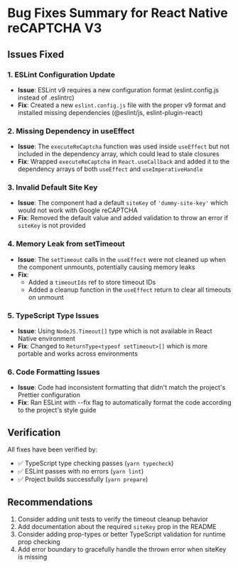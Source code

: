 # Bug Fixes Summary for React Native reCAPTCHA V3

## Issues Fixed

### 1. **ESLint Configuration Update**
- **Issue**: ESLint v9 requires a new configuration format (eslint.config.js instead of .eslintrc)
- **Fix**: Created a new `eslint.config.js` file with the proper v9 format and installed missing dependencies (@eslint/js, eslint-plugin-react)

### 2. **Missing Dependency in useEffect**
- **Issue**: The `executeReCaptcha` function was used inside `useEffect` but not included in the dependency array, which could lead to stale closures
- **Fix**: Wrapped `executeReCaptcha` in `React.useCallback` and added it to the dependency arrays of both `useEffect` and `useImperativeHandle`

### 3. **Invalid Default Site Key**
- **Issue**: The component had a default `siteKey` of `'dummy-site-key'` which would not work with Google reCAPTCHA
- **Fix**: Removed the default value and added validation to throw an error if `siteKey` is not provided

### 4. **Memory Leak from setTimeout**
- **Issue**: The `setTimeout` calls in the `useEffect` were not cleaned up when the component unmounts, potentially causing memory leaks
- **Fix**: 
  - Added a `timeoutIds` ref to store timeout IDs
  - Added a cleanup function in the `useEffect` return to clear all timeouts on unmount

### 5. **TypeScript Type Issues**
- **Issue**: Using `NodeJS.Timeout[]` type which is not available in React Native environment
- **Fix**: Changed to `ReturnType<typeof setTimeout>[]` which is more portable and works across environments

### 6. **Code Formatting Issues**
- **Issue**: Code had inconsistent formatting that didn't match the project's Prettier configuration
- **Fix**: Ran ESLint with --fix flag to automatically format the code according to the project's style guide

## Verification

All fixes have been verified by:
- ✅ TypeScript type checking passes (`yarn typecheck`)
- ✅ ESLint passes with no errors (`yarn lint`)
- ✅ Project builds successfully (`yarn prepare`)

## Recommendations

1. Consider adding unit tests to verify the timeout cleanup behavior
2. Add documentation about the required `siteKey` prop in the README
3. Consider adding prop-types or better TypeScript validation for runtime prop checking
4. Add error boundary to gracefully handle the thrown error when siteKey is missing